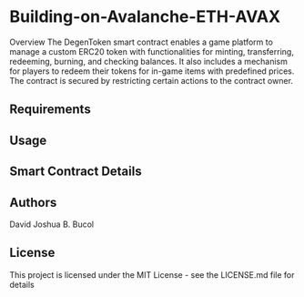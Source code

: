 # Building-on-Avalanche-ETH-AVAX
Overview
The DegenToken smart contract enables a game platform to manage a custom ERC20 token with functionalities for minting, transferring, redeeming, burning, and checking balances. It also includes a mechanism for players to redeem their tokens for in-game items with predefined prices. The contract is secured by restricting certain actions to the contract owner.

## Requirements


## Usage


## Smart Contract Details 

## Authors
David Joshua B. Bucol

## License
This project is licensed under the MIT License - see the LICENSE.md file for details
